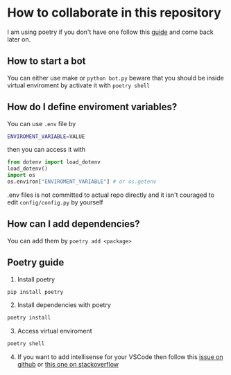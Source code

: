 # How to collaborate in this repository

I am using poetry if you don't have one follow this [guide](#poetry-guide) and come back later on.

## How to start a bot

You can either use make or `python bot.py` beware that you should be inside virtual enviroment by activate it with `poetry shell`

## How do I define enviroment variables?

You can use `.env` file by

```bash
ENVIROMENT_VARIABLE=VALUE
```

then you can access it with

```py
from dotenv import load_dotenv
load_dotenv()
import os
os.environ["ENVIROMENT_VARIABLE"] # or os.getenv
```

.env files is not committed to actual repo directly and it isn't couraged to edit `config/config.py` by yourself

## How can I add dependencies?

You can add them by `poetry add <package>`

## Poetry guide

1. Install poetry

```bash
pip install poetry
```

2. Install dependencies with poetry

```bash
poetry install
```

3. Access virtual enviroment

```bash
poetry shell
```

4. If you want to add intellisense for your VSCode then follow this [issue on github](https://github.com/microsoft/vscode-python/issues/8372) or [this one on stackoverflow](https://stackoverflow.com/questions/59882884/vscode-doesnt-show-poetry-virtualenvs-in-select-interpreter-option)
